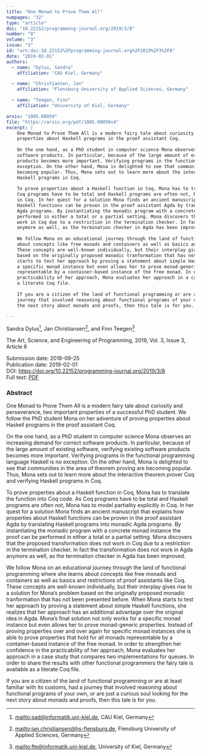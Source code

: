 ```yaml
---
title: "One Monad to Prove Them All"
numpages: "32"
type: "article"
doi: "10.22152/programming-journal.org/2019/3/8"
number: "8"
volume: "3"
issue: "3"
id: "urn:doi:10.22152%2Fprogramming-journal.org%2F2019%2F3%2F8"
date: "2019-02-01"
authors: 
  - name: "Dylus, Sandra"
    affiliation: "CAU Kiel, Germany"

  - name: "Christiansen, Jan"
    affiliation: "Flensburg University of Applied Sciences, Germany"

  - name: "Teegen, Finn"
    affiliation: "University of Kiel, Germany"

arxiv: "1805.08059"
file: "https://arxiv.org/pdf/1805.08059v4"
excerpt: |
    One Monad to Prove Them All is a modern fairy tale about curiosity and perseverance, two important properties of a successful PhD student. We follow the PhD student Mona on her adventure of proving
    properties about Haskell programs in the proof assistant Coq.
    
    On the one hand, as a PhD student in computer science Mona observes an increasing demand for correct
    software products. In particular, because of the large amount of existing software, verifying existing software
    products becomes more important. Verifying programs in the functional programming language Haskell is no
    exception. On the other hand, Mona is delighted to see that communities in the area of theorem proving are
    becoming popular. Thus, Mona sets out to learn more about the interactive theorem prover Coq and verifying
    Haskell programs in Coq.
    
    To prove properties about a Haskell function in Coq, Mona has to translate the function into Coq code. As
    Coq programs have to be total and Haskell programs are often not, Mona has to model partiality explicitly
    in Coq. In her quest for a solution Mona finds an ancient manuscript that explains how properties about
    Haskell functions can be proven in the proof assistant Agda by translating Haskell programs into monadic
    Agda programs. By instantiating the monadic program with a concrete monad instance the proof can be
    performed in either a total or a partial setting. Mona discovers that the proposed transformation does not
    work in Coq due to a restriction in the termination checker. In fact the transformation does not work in Agda
    anymore as well, as the termination checker in Agda has been improved.
    
    We follow Mona on an educational journey through the land of functional programming where she learns
    about concepts like free monads and containers as well as basics and restrictions of proof assistants like Coq.
    These concepts are well-known individually, but their interplay gives rise to a solution for Mona’s problem
    based on the originally proposed monadic tranformation that has not been presented before. When Mona
    starts to test her approach by proving a statement about simple Haskell functions, she realizes that her approach has an additional advantage over the original idea in Agda. Mona’s final solution not only works for
    a specific monad instance but even allows her to prove monad-generic properties. Instead of proving properties over and over again for specific monad instances she is able to prove properties that hold for all monads
    representable by a container-based instance of the free monad. In order to strengthen her confidence in the
    practicability of her approach, Mona evaluates her approach in a case study that compares two implementations for queues. In order to share the results with other functional programmers the fairy tale is available as
    a literate Coq file.
    
    If you are a citizen of the land of functional programming or are at least familiar with its customs, had a
    journey that involved reasoning about functional programs of your own, or are just a curious soul looking for
    the next story about monads and proofs, then this tale is for you.

---
```

Sandra Dylus[^1], Jan Christiansen[^2], and Finn Teegen[^3]

The Art, Science, and Engineering of Programming, 2019, Vol. 3, Issue 3, Article 8

Submission date: 2018-09-25  
Publication date: 2019-02-01  
DOI: <https://doi.org/10.22152/programming-journal.org/2019/3/8>  
Full text: [PDF](https://arxiv.org/pdf/1805.08059v4)  


### Abstract

One Monad to Prove Them All is a modern fairy tale about curiosity and perseverance, two important properties of a successful PhD student. We follow the PhD student Mona on her adventure of proving
properties about Haskell programs in the proof assistant Coq.

On the one hand, as a PhD student in computer science Mona observes an increasing demand for correct
software products. In particular, because of the large amount of existing software, verifying existing software
products becomes more important. Verifying programs in the functional programming language Haskell is no
exception. On the other hand, Mona is delighted to see that communities in the area of theorem proving are
becoming popular. Thus, Mona sets out to learn more about the interactive theorem prover Coq and verifying
Haskell programs in Coq.

To prove properties about a Haskell function in Coq, Mona has to translate the function into Coq code. As
Coq programs have to be total and Haskell programs are often not, Mona has to model partiality explicitly
in Coq. In her quest for a solution Mona finds an ancient manuscript that explains how properties about
Haskell functions can be proven in the proof assistant Agda by translating Haskell programs into monadic
Agda programs. By instantiating the monadic program with a concrete monad instance the proof can be
performed in either a total or a partial setting. Mona discovers that the proposed transformation does not
work in Coq due to a restriction in the termination checker. In fact the transformation does not work in Agda
anymore as well, as the termination checker in Agda has been improved.

We follow Mona on an educational journey through the land of functional programming where she learns
about concepts like free monads and containers as well as basics and restrictions of proof assistants like Coq.
These concepts are well-known individually, but their interplay gives rise to a solution for Mona’s problem
based on the originally proposed monadic tranformation that has not been presented before. When Mona
starts to test her approach by proving a statement about simple Haskell functions, she realizes that her approach has an additional advantage over the original idea in Agda. Mona’s final solution not only works for
a specific monad instance but even allows her to prove monad-generic properties. Instead of proving properties over and over again for specific monad instances she is able to prove properties that hold for all monads
representable by a container-based instance of the free monad. In order to strengthen her confidence in the
practicability of her approach, Mona evaluates her approach in a case study that compares two implementations for queues. In order to share the results with other functional programmers the fairy tale is available as
a literate Coq file.

If you are a citizen of the land of functional programming or are at least familiar with its customs, had a
journey that involved reasoning about functional programs of your own, or are just a curious soul looking for
the next story about monads and proofs, then this tale is for you.


[^1]: <mailto:sad@informatik.uni-kiel.de>, CAU Kiel, Germany
[^2]: <mailto:jan.christiansen@hs-flensburg.de>, Flensburg University of Applied Sciences, Germany
[^3]: <mailto:fte@informatik.uni-kiel.de>, University of Kiel, Germany
